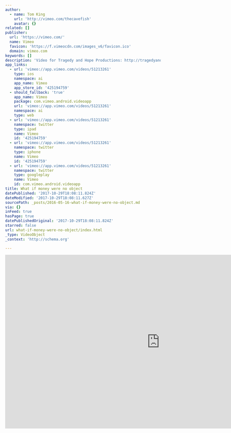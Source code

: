```yaml
---
author:
  - name: Tom King
    url: 'http://vimeo.com/thecavefish'
    avatar: {}
related: []
publisher:
  url: 'https://vimeo.com/'
  name: Vimeo
  favicon: 'https://f.vimeocdn.com/images_v6/favicon.ico'
  domain: vimeo.com
keywords: []
description: 'Video for Tragedy and Hope Productions: http://tragedyandhopeproductions.org/'
app_links:
  - url: 'vimeo://app.vimeo.com/videos/51213261'
    type: ios
    namespace: ai
    app_name: Vimeo
    app_store_id: '425194759'
  - should_fallback: 'true'
    app_name: Vimeo
    package: com.vimeo.android.videoapp
    url: 'vimeo://app.vimeo.com/videos/51213261'
    namespace: ai
    type: web
  - url: 'vimeo://app.vimeo.com/videos/51213261'
    namespace: twitter
    type: ipad
    name: Vimeo
    id: '425194759'
  - url: 'vimeo://app.vimeo.com/videos/51213261'
    namespace: twitter
    type: iphone
    name: Vimeo
    id: '425194759'
  - url: 'vimeo://app.vimeo.com/videos/51213261'
    namespace: twitter
    type: googleplay
    name: Vimeo
    id: com.vimeo.android.videoapp
title: What if money were no object
datePublished: '2017-10-29T18:08:11.824Z'
dateModified: '2017-10-29T18:08:11.627Z'
sourcePath: _posts/2016-05-16-what-if-money-were-no-object.md
via: {}
inFeed: true
hasPage: true
datePublishedOriginal: '2017-10-29T18:08:11.824Z'
starred: false
url: what-if-money-were-no-object/index.html
_type: VideoObject
_context: 'http://schema.org'

---
```

<iframe src="https://cdn.embedly.com/widgets/media.html?src=https%3A%2F%2Fplayer.vimeo.com%2Fvideo%2F51213261&amp;url=https%3A%2F%2Fvimeo.com%2F51213261&amp;image=http%3A%2F%2Fi.vimeocdn.com%2Fvideo%2F352951811_1280.jpg&amp;key=b7d04c9b404c499eba89ee7072e1c4f7&amp;type=text%2Fhtml&amp;schema=vimeo" width="1000" height="563" scrolling="no" frameborder="0" allowfullscreen="" style=""></iframe>